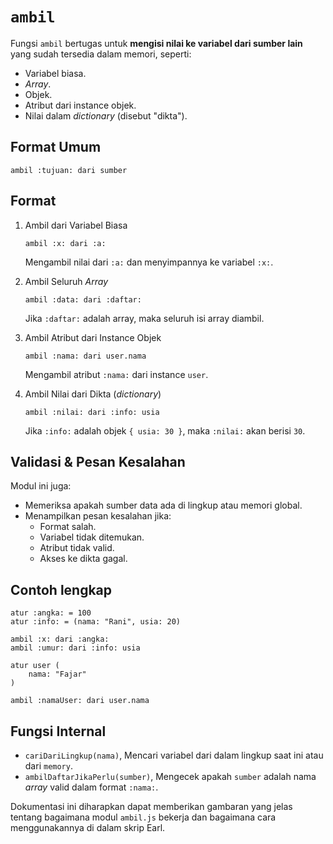 # `ambil`
Fungsi `ambil` bertugas untuk **mengisi nilai ke variabel dari sumber lain** yang sudah tersedia dalam memori, seperti:
- Variabel biasa.
- _Array_.
- Objek.
- Atribut dari instance objek.
- Nilai dalam _dictionary_ (disebut "dikta").

## Format Umum
```earl
ambil :tujuan: dari sumber
```

## Format
1. Ambil dari Variabel Biasa
   ```earl
   ambil :x: dari :a:
   ```
   Mengambil nilai dari `:a:` dan menyimpannya ke variabel `:x:`.

2. Ambil Seluruh _Array_
   ```earl
   ambil :data: dari :daftar:
   ```
   Jika `:daftar:` adalah array, maka seluruh isi array diambil.

3. Ambil Atribut dari Instance Objek
   ```earl
   ambil :nama: dari user.nama
   ```
   Mengambil atribut `:nama:` dari instance `user`.

4. Ambil Nilai dari Dikta (_dictionary_)
   ```earl
   ambil :nilai: dari :info: usia
   ```
   Jika `:info:` adalah objek `{ usia: 30 }`, maka `:nilai:` akan berisi `30`.

## Validasi & Pesan Kesalahan
Modul ini juga:
- Memeriksa apakah sumber data ada di lingkup atau memori global.
- Menampilkan pesan kesalahan jika:
  - Format salah.
  - Variabel tidak ditemukan.
  - Atribut tidak valid.
  - Akses ke dikta gagal.
 
## Contoh lengkap
```earl
atur :angka: = 100
atur :info: = (nama: "Rani", usia: 20)

ambil :x: dari :angka:
ambil :umur: dari :info: usia

atur user (
    nama: "Fajar"
)

ambil :namaUser: dari user.nama
```

## Fungsi Internal
- `cariDariLingkup(nama)`, Mencari variabel dari dalam lingkup saat ini atau dari `memory`.
- `ambilDaftarJikaPerlu(sumber)`, Mengecek apakah `sumber` adalah nama _array_ valid dalam format `:nama:`.

Dokumentasi ini diharapkan dapat memberikan gambaran yang jelas tentang bagaimana modul `ambil.js` bekerja dan bagaimana cara menggunakannya di dalam skrip Earl.
